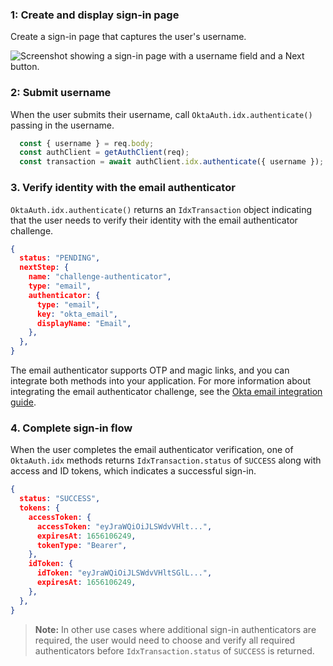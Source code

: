 ### 1: Create and display sign-in page

Create a sign-in page that captures the user's username.

<div class="half border">

![Screenshot showing a sign-in page with a username field and a Next button.](/img/pwd-optional/pwd-optional-sign-in-page.png)

</div>

### 2: Submit username

When the user submits their username, call `OktaAuth.idx.authenticate()` passing in the username.

```javascript
  const { username } = req.body;
  const authClient = getAuthClient(req);
  const transaction = await authClient.idx.authenticate({ username });
```

### 3. Verify identity with the email authenticator

`OktaAuth.idx.authenticate()` returns an `IdxTransaction` object indicating that the user needs to verify their identity with the email authenticator challenge.

```json
{
  status: "PENDING",
  nextStep: {
    name: "challenge-authenticator",
    type: "email",
    authenticator: {
      type: "email",
      key: "okta_email",
      displayName: "Email",
    },
  },
}
```

The email authenticator supports OTP and magic links, and you can integrate both methods into your application. For more information about integrating the email authenticator challenge, see the [Okta email integration guide](/docs/guides/authenticators-okta-email/nodeexpress/main/#integrate-email-challenge-with-magic-links).

### 4. Complete sign-in flow

When the user completes the email authenticator verification, one of `OktaAuth.idx` methods returns `IdxTransaction.status` of `SUCCESS` along with access and ID tokens, which indicates a successful sign-in.

```json
{
  status: "SUCCESS",
  tokens: {
    accessToken: {
      accessToken: "eyJraWQiOiJLSWdvVHlt...",
      expiresAt: 1656106249,
      tokenType: "Bearer",
    },
    idToken: {
      idToken: "eyJraWQiOiJLSWdvVHltSGlL...",
      expiresAt: 1656106249,
    },
  },
}
```

> **Note:** In other use cases where additional sign-in authenticators are required, the user would need to choose and verify all required authenticators before `IdxTransaction.status` of `SUCCESS` is returned.
